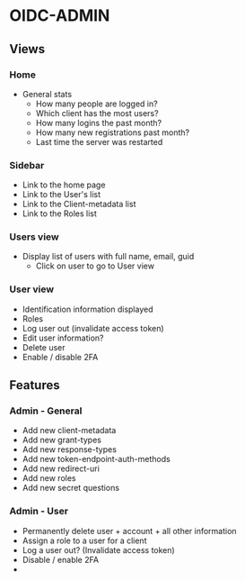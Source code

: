 # OIDC-ADMIN

## Views

### Home

- General stats
  - How many people are logged in?
  - Which client has the most users?
  - How many logins the past month?
  - How many new registrations past month?
  - Last time the server was restarted

### Sidebar

- Link to the home page
- Link to the User's list
- Link to the Client-metadata list
- Link to the Roles list

### Users view

- Display list of users with full name, email, guid
  - Click on user to go to User view

### User view

- Identification information displayed
- Roles
- Log user out (invalidate access token)
- Edit user information?
- Delete user
- Enable / disable 2FA

## Features

### Admin - General

- Add new client-metadata
- Add new grant-types
- Add new response-types
- Add new token-endpoint-auth-methods
- Add new redirect-uri
- Add new roles
- Add new secret questions

### Admin - User

- Permanently delete user + account + all other information
- Assign a role to a user for a client
- Log a user out? (Invalidate access token)
- Disable / enable 2FA
-
